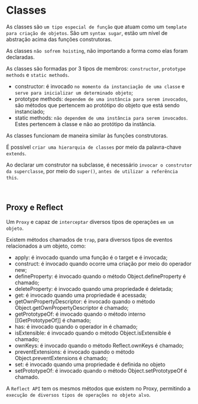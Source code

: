 # Classes

As classes são `um tipo especial de função` que atuam como um `template para criação de objetos`. São um `syntax sugar`, estão um nível de abstração acima das funções construtoras.

As classes `não sofrem hoisting`, não importando a forma como elas foram declaradas.

As classes são formadas por 3 tipos de membros: `constructor`, `prototype methods` e `static methods`.

- constructor: é invocado `no momento da instanciação de uma classe` e `serve para inicializar um determinado objeto`;
- prototype methods: `dependem de uma instância para serem invocados`, são métodos que pertencem ao protótipo do objeto que está sendo instanciado;
- static methods: `não dependem de uma instância para serem invocados`. Estes pertencem à classe e não ao protótipo da instância.

As classes funcionam de maneira similar às funções construtoras.

É possível `criar uma hierarquia de classes` por meio da palavra-chave `extends`.

Ao declarar um construtor na subclasse, é necessário `invocar o construtor da superclasse`, por meio do `super()`, `antes de utilizar a referência this`.

<br>

## Proxy e Reflect

Um `Proxy` e capaz de `interceptar` diversos tipos de operações `em um objeto`.

Existem métodos chamados de `trap`, para diversos tipos de eventos relacionados a um objeto, como:

- apply: é invocado quando uma função é o target e é invocada;
- construct: é invocado quando ocorre uma criação por meio do operador new;
- defineProperty: é invocado quando o método Object.defineProperty é chamado;
- deleteProperty: é invocado quando uma propriedade é deletada;
- get: é invocado quando uma propriedade é acessada;
- getOwnPropertyDescriptor: é invocado quando o método Object.getOwnPropertyDescriptor é chamado;
- getPrototypeOf: é invocado quando o método interno [[GetPrototypeOf]] é chamado;
- has: é invocado quando o operador in é chamado;
- isExtensible: é invocado quando o método Object.isExtensible é chamado;
- ownKeys: é invocado quando o método Reflect.ownKeys é chamado;
- preventExtensions: é invocado quando o método Object.preventExtensions é chamado;
- set: é invocado quando uma propriedade é definida no objeto
- setPrototypeOf: é invocado quando o método Object.setPrototypeOf é chamado.

A `Reflect API` tem os mesmos métodos que existem no Proxy, permitindo a `execução de diversos tipos de operações no objeto alvo`.
